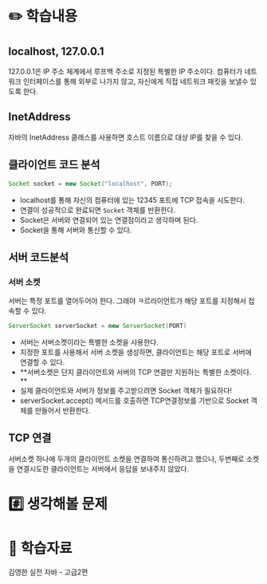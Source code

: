 # ✏️ 학습내용
## localhost, 127.0.0.1
127.0.0.1은 IP 주소 체계에서 루프백 주소로 지정된 특별한 IP 주소이다. 컴퓨터가 네트워크 인터페이스를 통해 외부로 나가지 않고, 자신에게 직접 네트워크 패킷을 보낼수 있도록 한다. 

## InetAddress
자바의 InetAddress 클래스를 사용하면 호스트 이름으로 대상 IP를 찾을 수 있다.

## 클라이언트 코드 분석
```java 
Socket socket = new Socket("localhost", PORT);
```
- localhost를 통해 자신의 컴퓨터에 있는 12345 포트에 TCP 접속을 시도한다. 
- 연결이 성공적으로 완료되면 `Socket` 객체를 반환한다.
- Socket은 서버와 연결되어 있는 연결점이라고 생각하며 된다.
- Socket을 통해 서버와 통신할 수 있다.

## 서버 코드분석
### 서버 소켓
서버는 특정 포트를 열어두어야 한다. 그래야 ㅋ르라이언트가 해당 포트를 지정해서 접속할 수 있다. 
``` java
ServerSocket serverSocket = new ServerSocket(PORT)
```
- 서버는 서버소켓이라는 특별한 소켓을 사용한다.
- 지정한 포트를 사용해서 서버 소켓을 생성하면, 클라이언트는 해당 포트로 서버에 연결할 수 있다.
- **서버소켓은 단지 클라이언트와 서버의 TCP 연결만 지원하는 특별한 소켓이다. **
- 실제 클라이언트와 서버가 정보를 주고받으려면 Socket 객체가 필요하다!
- serverSocket.accept() 메서드를 호출하면 TCP연결정보를 기반으로 Socket 객체를 만들어서 반환한다.


## TCP 연결
서버소켓 하나에 두개의 클라이언트 소켓을 연결하여 통신하려고 했으나, 두번째로 소켓을 연결시도한 클라이언트는 서버에서 응답을 보내주지 않았다. 


# #️⃣ 생각해볼 문제
# 💫 학습자료
김영한 실전 자바 - 고급2편